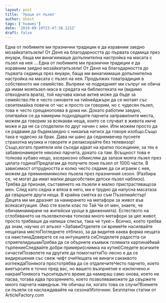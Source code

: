 ```yaml
---
layout: post
title: 'Уроци от пъзел'
author: Ghost
tags: ['huawei']
date: '2019-09-19T23:47:38.121Z'
draft: false
---
```


Една от любимите ми празнични традиции е да изравним заедно мозайкатапъзели! От Деня на благодарността до първата седмица през януари, баща ми винагиимаше допълнителна настройка на масата с пъзел на нея ....Една от любимите ми празнични традиции е да изравним заедно мозайкатапъзели! От Деня на благодарността до първата седмица през януари, баща ми винагиимаше допълнителна настройка на масата с пъзел на нея. Продължих товатрадиция в собственото ми семейство. Въпреки че подредният ми съпруг не обича да имам мояпъзел-маса в средата на библиотеката ни (видимо отвходната врата), той научава какъв актив може да бъде за семейство.Не е често синовете на тийнейджъри да се мотаят със своитемайка повече от час и просто си говорим, но с чудесен пъзел, това е често срещанопоява в дома ни. Докато работим заедно, опитвайки се да намерим подходящите парчета заправилните места, можем да говорим за всякакви неща, които се случват в живота имче може и да не са споделили по друг начин с мен. Или можем просто да се радваме да бъдемзаедно с никакъв натиск да говоря изобщо.Също така е чудесно за брак. Дава ни шанс да седнемвечер пуснете страхотна музика и говорете и релаксирайте без телевизор! Също,когато приятели или съседи идват на кратко посещение, за тях е забавнонамерете няколко парчета, докато са там. Всъщност това е толкова хубаво нещо, азсериозно обмислям да запазя моята пъзел през цялата година!Предлагам да получите поне пъзел от 1000 части. В зависимост оттрудността и колко често сядаме да си играем с нея, можем да преминемняколко пъзела през празничния сезон. (Разбира се, че могат да имат малки децасобствен детски пъзел наблизо). Трябва да призная, съставянето на пъзели е малко пристрастяващоза мен. След като седна и вляза в него, ми е трудно да напусна масатаза да свършите други неща. В крайна сметка аз съм Пъзелмайстър!Децата ми ме дразнят за намирането на метафори за живот във всякаситуация. (Ако сте взели клас по Тай Чи от мен, знаете, че обичамнамиране на житейски уроци в движенията). Естеството на сглобяването на пъзелвключва толкова много метафори за цял живот, просто трябваше да напиша списък, така че туке:~ Всичко, което трябва да знам, научих от aпъзел ~ЗабавиОтделете си времеНе насилвайте нещатана мястоПогледнете отблизо, за да видитев каква форма нещата са наистинаДоверете се на интуицията сиСподелете радостта си сприятелидишамТрябва да се обърнете къмвиж голямата картинаИмай търпениеСледвайте добри примери(снимка на кутия)Следете всичките сичастиПозволете на другите да помогнаттиПо-лесно е да се видирешения със свеж чифт очиНещата не винаги сакаквото изглеждаПонякога простотрябва да се отдалечитеЧесто парчето, което виетърсите е точно пред вас, но вашето възприятие е изключено.и накраяПонякога търситедълго време да намираш само онова, което не пасва, тогава идва прозрението, което позволяваможете да свържете много парчета наведнъж. Не обичаш ли, когато това се случи?Вземете си пъзели се наслаждавайте на сезона!Източник: Безплатни статии от ArticleFactory.com
